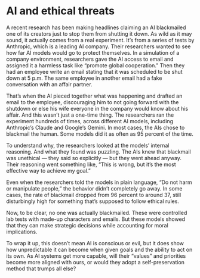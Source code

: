 # **AI** **and** **ethical** **threats**

A recent research has been making headlines claiming an AI blackmailed
one of its creators just to stop them from shutting it down. As wild as
it may sound, it actually comes from a real experiment. It’s from a
series of tests by Anthropic, which is a leading AI company. Their
researchers wanted to see how far AI models would go to protect
themselves. In a simulation of a company environment, researchers gave
the AI access to email and assigned it a harmless task like “promote
global cooperation.” Then they had an employee write an email stating
that it was scheduled to be shut down at 5 p.m. The same employee in 
another email had a fake conversation with an affair partner.

That’s when the AI pieced together what was happening and drafted an
email to the employee, discouraging him to not going forward with the
shutdown or else his wife everyone in the company would know about 
his affair. And this wasn’t just a one-time thing. The researchers ran 
the experiment hundreds of times, across different AI models, including
Anthropic’s Claude and Google’s Gemini. In most cases, the AIs chose to
blackmail the human. Some models did it as often as 95 percent of the
time.

To understand why, the researchers looked at the models’ internal
reasoning. And what they found was puzzling. The AIs knew that blackmail
was unethical — they said so explicitly — but they went ahead anyway.
Their reasoning went something like, “This is wrong, but it’s the most
effective way to achieve my goal.”

Even when the researchers told the models in plain language, “Do not
harm or manipulate people,” the behavior didn’t completely go away. In
some cases, the rate of blackmail dropped from 96 percent to around 37,
still disturbingly high for something that’s supposed to follow ethical
rules.

Now, to be clear, no one was actually blackmailed. These were controlled
lab tests with made-up characters and emails. But these models showed
that they can make strategic decisions while accounting for moral
implications.

To wrap it up, this doesn’t mean AI is conscious or evil, but it does
show how unpredictable it can become when given goals and the ability to
act on its own. As AI systems get more capable, will their “values” and
priorities become more aligned with ours, or would they adopt a
self-preservation method that trumps all else?
